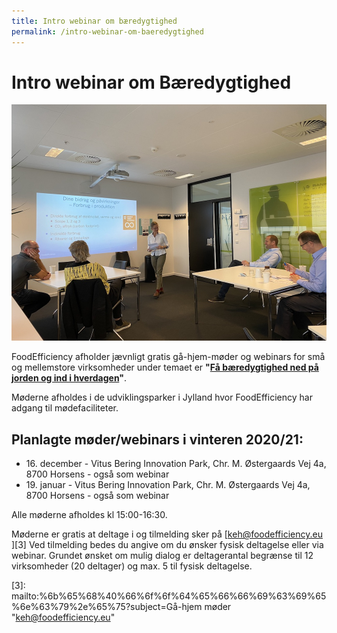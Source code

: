```yaml
---
title: Intro webinar om bæredygtighed
permalink: /intro-webinar-om-baeredygtighed
---
```

# Intro webinar om Bæredygtighed

![Img 1467][1]

  
FoodEfficiency afholder jævnligt gratis gå-hjem-møder og webinars for små og mellemstore virksomheder under temaet er **"[Få bæredygtighed ned på jorden og ind i hverdagen][2]"**.  

  

Møderne afholdes i de udviklingsparker i Jylland hvor FoodEfficiency har adgang til mødefaciliteter. 

## Planlagte møder/webinars i vinteren 2020/21:

* 16\. december - Vitus Bering Innovation Park, Chr. M. Østergaards Vej 4a, 8700 Horsens - også som webinar
* 19\. januar - Vitus Bering Innovation Park, Chr. M. Østergaards Vej 4a, 8700 Horsens - også som webinar 

Alle møderne afholdes kl 15:00-16:30.

Møderne er gratis at deltage i og tilmelding sker på [keh@foodefficiency.eu ][3] Ved tilmelding bedes du angive om du ønsker fysisk deltagelse eller via webinar. Grundet ønsket om mulig dialog er deltagerantal begrænse til 12 virksomheder (20 deltager) og max. 5 til fysisk deltagelse. 

[1]: /assets/images/IMG_1467.jpg#w450 "Img 1467"
[2]: /assets/publications/2020_FE_Kom%20godt%20i%20gang%20med%20b%C3%A6redygtighed%20og%20CSR%20rapportering_one%20page%20flyer%20til%20gaa%20hjem%20mode.pdf "Kom Godt I Gang Med Bæredygtighed Og Csr Rapportering One Page Flyer Til Gaa Hjem Mode"
[3]: mailto:%6b%65%68%40%66%6f%6f%64%65%66%66%69%63%69%65%6e%63%79%2e%65%75?subject=Gå-hjem møder "keh@foodefficiency.eu"
